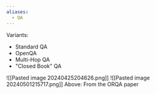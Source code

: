 ```yaml
---
aliases:
  - QA
---
```


Variants:
- Standard QA
- OpenQA
- Multi-Hop QA
- "Closed Book" QA


![[Pasted image 20240425204626.png]]
![[Pasted image 20240501215717.png]]
Above: From the ORQA paper